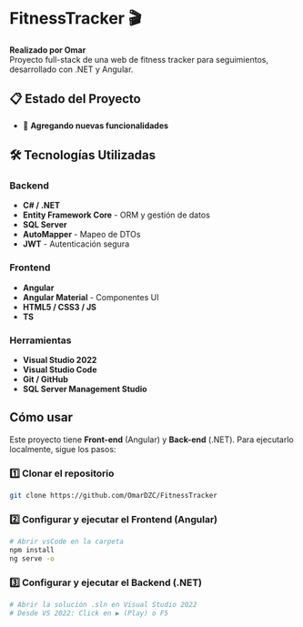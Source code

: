 # FitnessTracker 🎬

**Realizado por Omar**  
Proyecto full-stack de una web de fitness tracker para seguimientos, desarrollado con .NET y Angular.

## 📋 Estado del Proyecto
- 🚧 **Agregando nuevas funcionalidades**


## 🛠️ Tecnologías Utilizadas
### Backend
- **C# / .NET**
- **Entity Framework Core** - ORM y gestión de datos
- **SQL Server**
- **AutoMapper** - Mapeo de DTOs
- **JWT** - Autenticación segura

### Frontend
- **Angular**
- **Angular Material** - Componentes UI
- **HTML5 / CSS3 / JS**
- **TS**

### Herramientas
- **Visual Studio 2022**
- **Visual Studio Code**
- **Git / GitHub**
- **SQL Server Management Studio**

## Cómo usar
Este proyecto tiene **Front-end** (Angular) y **Back-end** (.NET). Para ejecutarlo localmente, sigue los pasos:

### 1️⃣ Clonar el repositorio
```bash
git clone https://github.com/OmarDZC/FitnessTracker
```
### 2️⃣ Configurar y ejecutar el Frontend (Angular)
```bash
# Abrir vsCode en la carpeta
npm install
ng serve -o
```

### 3️⃣ Configurar y ejecutar el Backend (.NET)
```bash
# Abrir la solución .sln en Visual Studio 2022
# Desde VS 2022: Click en ▶️ (Play) o F5
```
